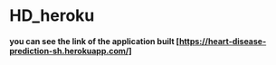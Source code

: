 # HD_heroku
#### you can see the link of the application built [https://heart-disease-prediction-sh.herokuapp.com/]
